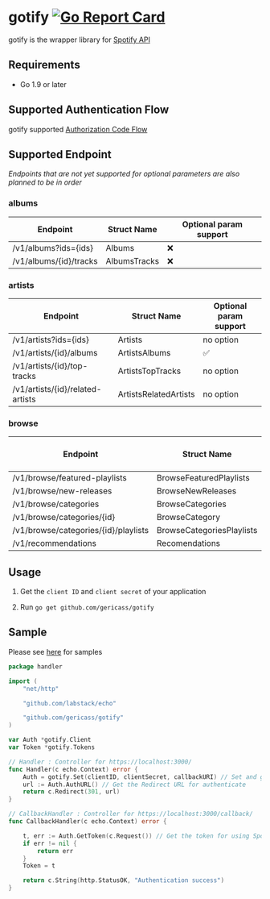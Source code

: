 # gotify [![Go Report Card](https://goreportcard.com/badge/github.com/gericass/gotify)](https://goreportcard.com/report/github.com/gericass/gotify)

gotify is the wrapper library for [Spotify API](https://developer.spotify.com/web-api/)

## Requirements

- Go 1.9 or later

## Supported Authentication Flow

gotify supported [Authorization Code Flow](https://developer.spotify.com/web-api/authorization-guide/#authorization_code_flow)


## Supported Endpoint

*Endpoints that are not yet supported for optional parameters are also planned to be in order*

### albums

| Endpoint                              | Struct Name              | Optional param support |
|--------------------------------------|---------------------------|------------------------|
| /v1/albums?ids={ids}                 | Albums                    | ❌                      |
| /v1/albums/{id}/tracks               | AlbumsTracks              | ❌                      |


### artists

| Endpoint                              | Struct Name              | Optional param support |
|--------------------------------------|---------------------------|------------------------|
| /v1/artists?ids={ids}                | Artists                   | no option               |
| /v1/artists/{id}/albums              | ArtistsAlbums             | ✅                      |
| /v1/artists/{id}/top-tracks          | ArtistsTopTracks          | no option               |
| /v1/artists/{id}/related-artists     | ArtistsRelatedArtists     | no option               |

### browse

| Endpoint                              | Struct Name              | Optional param support |
|--------------------------------------|---------------------------|------------------------|
| /v1/browse/featured-playlists        | BrowseFeaturedPlaylists   | ❌                      |
| /v1/browse/new-releases              | BrowseNewReleases         | ❌                      |
| /v1/browse/categories                | BrowseCategories          | ❌                      |
| /v1/browse/categories/{id}           | BrowseCategory            | ❌                      |
| /v1/browse/categories/{id}/playlists | BrowseCategoriesPlaylists | ❌                      |
| /v1/recommendations                  | Recomendations            | ❌                      |

## Usage

1. Get the `client ID` and `client secret` of your application

2. Run `go get github.com/gericass/gotify`

## Sample

Please see [here](https://github.com/gericass/gotifySample) for samples

```go
package handler

import (
	"net/http"

	"github.com/labstack/echo"

	"github.com/gericass/gotify"
)

var Auth *gotify.Client
var Token *gotify.Tokens

// Handler : Controller for https://localhost:3000/
func Handler(c echo.Context) error {
	Auth = gotify.Set(clientID, clientSecret, callbackURI) // Set and get the basic data for using Spotify API
	url := Auth.AuthURL() // Get the Redirect URL for authenticate
	return c.Redirect(301, url)
}

// CallbackHandler : Controller for https://localhost:3000/callback/
func CallbackHandler(c echo.Context) error {

	t, err := Auth.GetToken(c.Request()) // Get the token for using Spotify API
	if err != nil {
		return err
	}
	Token = t

	return c.String(http.StatusOK, "Authentication success")
}
```